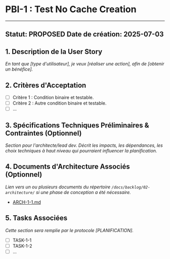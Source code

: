 # PBI-1 : Test No Cache Creation

---
**Statut:** PROPOSED
**Date de création:** 2025-07-03
---

## 1. Description de la User Story

_En tant que [type d'utilisateur], je veux [réaliser une action], afin de [obtenir un bénéfice]._

## 2. Critères d'Acceptation

- [ ] Critère 1 : Condition binaire et testable.
- [ ] Critère 2 : Autre condition binaire et testable.
- [ ] ...

## 3. Spécifications Techniques Préliminaires & Contraintes (Optionnel)

_Section pour l'architecte/lead dev. Décrit les impacts, les dépendances, les choix techniques à haut niveau qui pourraient influencer la planification._

## 4. Documents d'Architecture Associés (Optionnel)

_Lien vers un ou plusieurs documents du répertoire `/docs/backlog/02-architecture/` si une phase de conception a été nécessaire._

- [ARCH-1-1.md](../../02-architecture/ARCH-1-1.md)

## 5. Tasks Associées

_Cette section sera remplie par le protocole [PLANIFICATION]._

- [ ] TASK-1-1
- [ ] TASK-1-2
- [ ] ...
